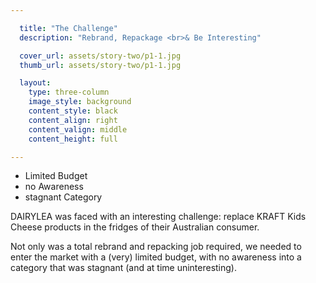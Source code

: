 ```yaml
---

  title: "The Challenge"
  description: "Rebrand, Repackage <br>& Be Interesting"

  cover_url: assets/story-two/p1-1.jpg
  thumb_url: assets/story-two/p1-1.jpg

  layout:
    type: three-column
    image_style: background
    content_style: black
    content_align: right
    content_valign: middle
    content_height: full

---
```


- Limited Budget
- no Awareness
- stagnant Category

DAIRYLEA was faced with an interesting challenge: replace KRAFT Kids Cheese products in the fridges of their Australian consumer.


Not only was a total rebrand and repacking job required, we needed to enter the market with a (very) limited budget, with no awareness into a category that was stagnant (and at time uninteresting).
